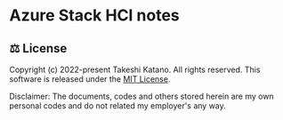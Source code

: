 # Azure Stack HCI notes

## ⚖ License

Copyright (c) 2022-present Takeshi Katano. All rights reserved. This software is released under the [MIT License](https://github.com/tksh164/azure-stack-hci-notes/blob/main/LICENSE).

Disclaimer: The documents, codes and others stored herein are my own personal codes and do not related my employer's any way.
